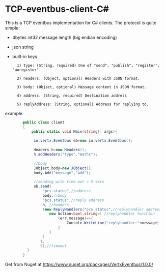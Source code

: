 # TCP-eventbus-client-C~~#~~

This is a TCP eventbus implementation for C# clients. The protocol is quite simple:

* 4bytes int32 message length (big endian encoding)
* json string
* built-in keys
        
        1) type: (String, required) One of "send", "publish", "register", "unregister".
        
        2) headers: (Object, optional) Headers with JSON format.
        
        3) body: (Object, optional) Message content in JSON format.
        
        4) address: (String, required) Destination address
        
        5) replyAddress: (String, optional) Address for replying to.
        

example:

```cs
        public class client
        {
            public static void Main(string[] args){
             
             io.vertx.Eventbus eb=new io.vertx.Eventbus();
            
             Headers h=new Headers();
             h.addHeaders("type","maths");
             
             //body
             JObject body=new JObject();
             body.Add("message","add");
             
             //sending with time out = 5 secs
             eb.send(
                 "pcs.status",//address
                 body,//body
                 "pcs.status",//reply address
                 h, //headers
                 (new ReplyHandlers("pcs.status",//replyhandler address
                    new Action<bool,string>( //replyhandler function
                        (err,message)=>{
                            Console.WriteLine("replyhandler:"+message);
                        }
                    )
                 )
                ),
                5);//timeout
          }
        }
```

Get from Nuget at https://www.nuget.org/packages/VertxEventbus/1.0.0/
